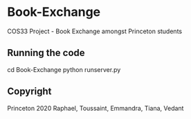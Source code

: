 # Book-Exchange

COS33 Project - Book Exchange amongst Princeton students

## Running the code

cd Book-Exchange
python runserver.py <port>

## Copyright

Princeton 2020
Raphael, Toussaint, Emmandra, Tiana, Vedant
